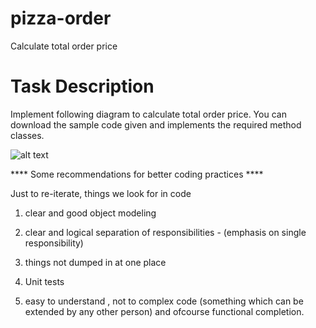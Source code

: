 # pizza-order
Calculate total order price

# Task Description

Implement following diagram to calculate total order price. You can download the sample code given 
and implements the required method classes.

![alt text](https://github.com/code-excercise/pizza-order/blob/master/pizza-order.jpg)


**** Some recommendations for better coding practices ****

Just to re-iterate, things we look for in code

1. clear and good object modeling 

2. clear and logical separation of responsibilities - (emphasis on single responsibility)

3. things not dumped in at one place 

4. Unit tests

5. easy to understand , not to complex code (something which can be extended by any other person)
   and ofcourse functional completion. 
